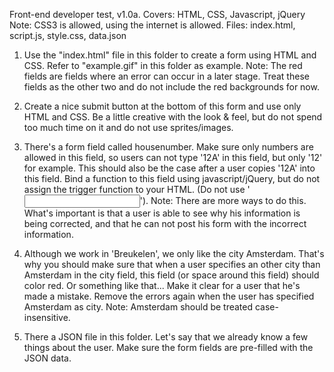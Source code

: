 Front-end developer test, v1.0a.
        Covers: HTML, CSS, Javascript, jQuery 
        Note:   CSS3 is allowed, using the internet is allowed.
        Files:  index.html, script.js, style.css, data.json
    
        
1.  Use the "index.html" file in this folder to create a form using HTML and CSS. 
    Refer to "example.gif" in this folder as example. 
    Note: The red fields are fields where an error can occur in a later stage. Treat these fields
    as the other two and do not include the red backgrounds for now.
    
2.  Create a nice submit button at the bottom of this form and use only HTML and CSS. Be a little
    creative with the look & feel, but do not spend too much time on it and do not use sprites/images.
    
3.  There's a form field called housenumber. Make sure only numbers are allowed in this field, so
    users can not type '12A' in this field, but only '12' for example. This should also be the case
    after a user copies '12A' into this field. Bind a function to this field using javascript/jQuery,
    but do not assign the trigger function to your HTML. (Do not use '<input onblur="" onfocus="" />').
    Note: There are more ways to do this. What's important is that a user is able to see why his information
    is being corrected, and that he can not post his form with the incorrect information.
 
4.  Although we work in 'Breukelen', we only like the city Amsterdam. That's why you should make sure that when
    a user specifies an other city than Amsterdam in the city field, this field (or space around this field) should
    color red. Or something like that... Make it clear for a user that he's made a mistake.
    Remove the errors again when the user has specified Amsterdam as city.
    Note: Amsterdam should be treated case-insensitive.
   
5.  There a JSON file in this folder. Let's say that we already know a few things about the user. Make sure the
    form fields are pre-filled with the JSON data.